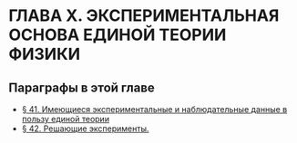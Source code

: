 # ГЛАВА X. ЭКСПЕРИМЕНТАЛЬНАЯ ОСНОВА ЕДИНОЙ ТЕОРИИ ФИЗИКИ



## Параграфы в этой главе

- [§ 41. Имеющиеся экспериментальные и наблюдательные данные в пользу единой теории](./41-имеющиеся-экспериментальные-и-наблюдательные-данные-в-пользу-единой-теории.md)
- [§ 42. Решающие эксперименты.](./42-решающие-эксперименты.md)
